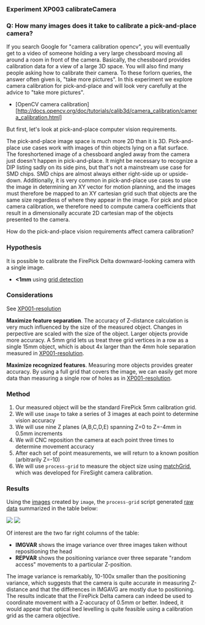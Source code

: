 ### Experiment XP003 calibrateCamera

### Q: How many images does it take to calibrate a pick-and-place camera?

If you search Google for "camera calibration opencv", you will eventually get
to a video of someone holding a very large chessboard moving all around a room
in front of the camera. Basically, the chessboard provides calibration data for
a view of a large 3D space. You will also find many people asking how to calibrate
their camera. To these forlorn queries, the answer often given is, "take more pictures".
In this experiment we explore camera calibration for pick-and-place and
will look very carefully at the advice to "take more pictures".

* [OpenCV camera calibration][http://docs.opencv.org/doc/tutorials/calib3d/camera_calibration/camera_calibration.html]

But first, let's look at pick-and-place computer vision requirements.

The pick-and-place image space is much more 2D than it is 3D.
Pick-and-place use cases work with images of thin objects lying on a flat surface.
The foreshortened image
of a chessboard angled away from the camera just doesn't happen in pick-and-place. 
It might be necessary to recognize a DIP listing sadly on its side pins, but that's 
not a mainstream use case for SMD chips.
SMD chips are almost always either right-side up or upside-down. 
Additionally, it is very common in pick-and-place
use cases to use the image in determining an XY vector for motion planning, and 
the images must therefore be mapped to an XY cartesian grid such that objects are
the same size regardless of where they appear in the image.
For pick and place camera calibration, we therefore need to compute
camera coefficients that result in a dimensionally accurate
2D cartesian map of the objects presented to the camera.

How do the pick-and-place vision requirements affect camera calibration?

### Hypothesis
It is possible to calibrate the FirePick Delta downward-looking camera with
a single image.

* **<1mm** using [grid detection](https://github.com/firepick1/FireSight/wiki/op-matchGrid)

### Considerations
See [XP001-resolution](../XP001-resolution)

**Maximize feature separation**. The accuracy of Z-distance calculation is very much influenced
by the size of the measured object. Changes in perpective are scaled with the size of the object.
Larger objects provide more accuracy. A 5mm grid lets us treat three grid vertices in a row
as a single 15mm object, which is about 4x larger than the 4mm hole separation measured in 
[XP001-resolution](../XP001-resolution).

**Maximize recognized features**. Measuring more objects provides greater accuracy.
By using a full grid that covers the image, we can easily get more data than measuring
a single row of holes as in 
[XP001-resolution](../XP001-resolution).

### Method
1. Our measured object will be the standard FirePick 5mm calibration grid.
1. We will use `image` to take a series of 3 images at each point to determine vision accuracy
1. We will use nine Z planes (A,B,C,D,E) spanning Z=0 to Z=-4mm in 0.5mm increments
1. We will CNC reposition the camera at each point three times to determine movement accuracy
1. After each set of point measurements, we will return to a known position (arbitrarily Z=-10)
1. We will use `process-grid` to measure the object size using [matchGrid](https://github.com/firepick1/FireSight/wiki/op-matchGrid), which was developed for FireSight camera calibration.

### Results
Using the [images](img) created by `image`, the `process-grid` script 
generated [raw data](process-grid.out) summarized in the table below:

<img src="img/sample-match.png"/>

<img src="img/process-grid.png"/>

Of interest are the two far right columns of the table:

* **IMGVAR** shows the image variance over three images taken without repositioning the head
* **REPVAR** shows the positioning variance over three separate "random access" movements to a particular Z-position.

The image variance is remarkably, 10-100x smaller than the positioning variance, which suggests that
the camera is quite accurate in measuring Z-distance and that the differences in IMGAVG 
are mostly due to positioning.
The results indicate that the FirePick Delta camera can indeed be used to coordinate movement 
with a Z-accuracy of 0.5mm or better. Indeed, it would appear that optical bed levelling is 
quite feasible using a calibration grid as the camera objective.

